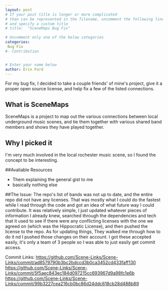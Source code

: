 ```yaml
---
layout: post
# If your post title is longer or more complicated
# than can be represented in the filename, uncomment the following line
# and specify a custom title
# title:  "SceneMaps Bug Fix"

# Uncomment only one of the below categories
categories: 
 Bug Fix
#- Contribution


# Enter your name below
author: Erin Ford
---
```


For my bug fix, I decided to take a couple friends' of mine's project, give it a proper open source license, and help fix a few of the listed connections.

## What is SceneMaps
SceneMaps is a project to map out the various connections between local underground music scenes, and tie them together with various shared band members and shows they have played together.


## Why I picked it
I'm very much involved in the local rochester music scene, so I found the concept to be interesting.

##Avaliable Resources
- Them explaining the general gist to me
- basically nothing else

##The Issue:
The repo's list of bands was not up to date, and the entire repo did not have any licenses. That was mostly what I could do the fastest while I read through the code and got an idea of what future way I could contribute.
It was relatively simple, I just updated whatever pieces of information I already knew, searched through the dependencies and tech that it used to see if there were any conflicting licenses with the one we agreed on (which was the Hippocratic License), and then pushed the license to the repo.
As for updating things, They walked me through how to do it nd I pushed those changes on their account. I got these accepted easily, it's only a team of 3 people so I was able to just easily get commit access.

Commit Links:
https://github.com/Scene-Links/Scene-Links/commit/ad8579790b3bc2bdccd3b0ca3452cd433faff130
https://github.com/Scene-Links/Scene-Links/commit/5f5aec843ec184d097215cc693967d9a98fc1e6b
https://github.com/Scene-Links/Scene-Links/commit/99b3227cea216cb0bc86d24ddc618cb28d488b89